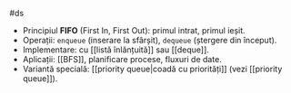 #ds

- Principiul **FIFO** (First In, First Out): primul intrat, primul ieșit.
- Operații: `enqueue` (inserare la sfârșit), `dequeue` (ștergere din început).
- Implementare: cu [[listă înlănțuită]] sau [[deque]].
- Aplicații: [[BFS]], planificare procese, fluxuri de date.
- Variantă specială: [[priority queue|coadă cu priorități]] (vezi [[priority queue]]).

